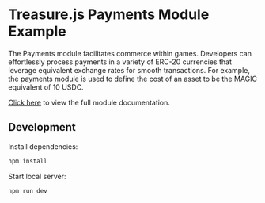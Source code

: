 # Treasure.js Payments Module Example

The Payments module facilitates commerce within games. Developers can effortlessly process payments in a variety of ERC-20 currencies that leverage equivalent exchange rates for smooth transactions. For example, the payments module is used to define the cost of an asset to be the MAGIC equivalent of 10 USDC.

[Click here](https://docs.treasure.lol/infrastructure/game-development-suite/payments) to view the full module documentation.

## Development

Install dependencies:

```bash
npm install
```

Start local server:

```bash
npm run dev
```
